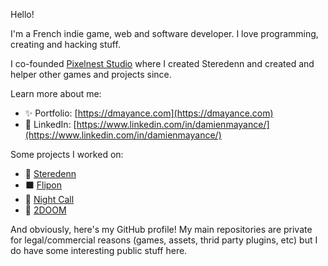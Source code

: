 Hello!

I'm a French indie game, web and software developer. I love programming, creating and hacking stuff.

I co-founded [Pixelnest Studio](https://pixelnest.io) where I created Steredenn and created and helper other games and projects since.

Learn more about me:

- ✨ Portfolio: [https://dmayance.com](https://dmayance.com)
- 👔 LinkedIn: [https://www.linkedin.com/in/damienmayance/](https://www.linkedin.com/in/damienmayance/)

Some projects I worked on:

- 🚀 [Steredenn](http://steredenn.pixelnest.io)
- ⬛ [Flipon](https://www.flipon.net)
- 🚕 [Night Call](https://nightcall-game.com/)
- 👿 [2DOOM](https://2doom.itch.io/game)

And obviously, here's my GitHub profile! My main repositories are private for legal/commercial reasons (games, assets, thrid party plugins, etc) but I do have some interesting public stuff here.

